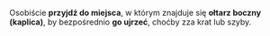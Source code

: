 Osobiście **przyjdź do miejsca**, w którym znajduje się **ołtarz boczny (kaplica)**, by bezpośrednio **go ujrzeć**, choćby zza krat lub szyby.
